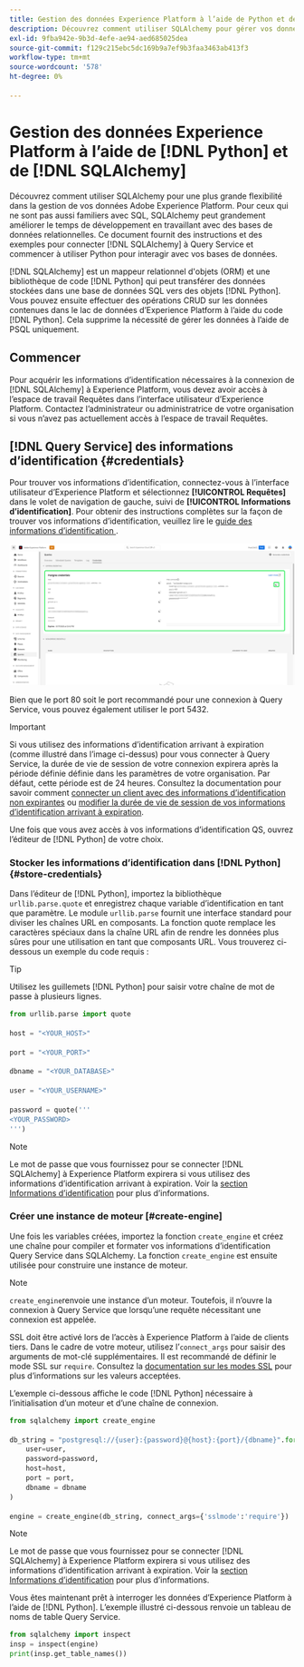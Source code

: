 ```yaml
---
title: Gestion des données Experience Platform à l’aide de Python et de SQLAlchemy
description: Découvrez comment utiliser SQLAlchemy pour gérer vos données Experience Platform à l’aide de Python au lieu de SQL.
exl-id: 9fba942e-9b3d-4efe-ae94-aed685025dea
source-git-commit: f129c215ebc5dc169b9a7ef9b3faa3463ab413f3
workflow-type: tm+mt
source-wordcount: '578'
ht-degree: 0%

---
```


# Gestion des données Experience Platform à l’aide de [!DNL Python] et de [!DNL SQLAlchemy]

Découvrez comment utiliser SQLAlchemy pour une plus grande flexibilité dans la gestion de vos données Adobe Experience Platform. Pour ceux qui ne sont pas aussi familiers avec SQL, SQLAlchemy peut grandement améliorer le temps de développement en travaillant avec des bases de données relationnelles. Ce document fournit des instructions et des exemples pour connecter [!DNL SQLAlchemy] à Query Service et commencer à utiliser Python pour interagir avec vos bases de données.

[!DNL SQLAlchemy] est un mappeur relationnel d&#39;objets (ORM) et une bibliothèque de code [!DNL Python] qui peut transférer des données stockées dans une base de données SQL vers des objets [!DNL Python]. Vous pouvez ensuite effectuer des opérations CRUD sur les données contenues dans le lac de données d’Experience Platform à l’aide du code [!DNL Python]. Cela supprime la nécessité de gérer les données à l’aide de PSQL uniquement.

## Commencer

Pour acquérir les informations d’identification nécessaires à la connexion de [!DNL SQLAlchemy] à Experience Platform, vous devez avoir accès à l’espace de travail Requêtes dans l’interface utilisateur d’Experience Platform. Contactez l’administrateur ou administratrice de votre organisation si vous n’avez pas actuellement accès à l’espace de travail Requêtes.

## [!DNL Query Service] des informations d’identification {#credentials}

Pour trouver vos informations d’identification, connectez-vous à l’interface utilisateur d’Experience Platform et sélectionnez **[!UICONTROL Requêtes]** dans le volet de navigation de gauche, suivi de **[!UICONTROL Informations d’identification]**. Pour obtenir des instructions complètes sur la façon de trouver vos informations d’identification, veuillez lire le [ guide des informations d’identification ](../ui/credentials.md).

![Onglet Informations d’identification avec les informations d’identification arrivant à expiration pour Query Service mis en surbrillance.](../images/use-cases/credentials.png)

Bien que le port 80 soit le port recommandé pour une connexion à Query Service, vous pouvez également utiliser le port 5432.

>[!IMPORTANT]
>
>Si vous utilisez des informations d’identification arrivant à expiration (comme illustré dans l’image ci-dessus) pour vous connecter à Query Service, la durée de vie de session de votre connexion expirera après la période définie définie dans les paramètres de votre organisation. Par défaut, cette période est de 24 heures. Consultez la documentation pour savoir comment [connecter un client avec des informations d’identification non expirantes](../ui/credentials.md#non-expiring-credentials) ou [modifier la durée de vie de session de vos informations d’identification arrivant à expiration](../ui/credentials.md#expiring-credentials).

Une fois que vous avez accès à vos informations d’identification QS, ouvrez l’éditeur de [!DNL Python] de votre choix.

### Stocker les informations d’identification dans [!DNL Python] {#store-credentials}

Dans l’éditeur de [!DNL Python], importez la bibliothèque `urllib.parse.quote` et enregistrez chaque variable d’identification en tant que paramètre. Le module `urllib.parse` fournit une interface standard pour diviser les chaînes URL en composants. La fonction quote remplace les caractères spéciaux dans la chaîne URL afin de rendre les données plus sûres pour une utilisation en tant que composants URL. Vous trouverez ci-dessous un exemple du code requis :

>[!TIP]
>
>Utilisez les guillemets [!DNL Python] pour saisir votre chaîne de mot de passe à plusieurs lignes.

```python
from urllib.parse import quote

host = "<YOUR_HOST>"

port = "<YOUR_PORT>"

dbname = "<YOUR_DATABASE>"

user = "<YOUR_USERNAME>"

password = quote('''
<YOUR_PASSWORD>
''')
```

>[!NOTE]
>
>Le mot de passe que vous fournissez pour se connecter [!DNL SQLAlchemy] à Experience Platform expirera si vous utilisez des informations d’identification arrivant à expiration. Voir la [section Informations d’identification](#credentials) pour plus d’informations.

### Créer une instance de moteur [#create-engine]

Une fois les variables créées, importez la fonction `create_engine` et créez une chaîne pour compiler et formater vos informations d’identification Query Service dans SQLAlchemy. La fonction `create_engine` est ensuite utilisée pour construire une instance de moteur.

>[!NOTE]
>
>`create_engine`renvoie une instance d’un moteur. Toutefois, il n’ouvre la connexion à Query Service que lorsqu’une requête nécessitant une connexion est appelée.

SSL doit être activé lors de l’accès à Experience Platform à l’aide de clients tiers. Dans le cadre de votre moteur, utilisez l’`connect_args` pour saisir des arguments de mot-clé supplémentaires. Il est recommandé de définir le mode SSL sur `require`. Consultez la [documentation sur les modes SSL](../clients/ssl-modes.md) pour plus d’informations sur les valeurs acceptées.

L’exemple ci-dessous affiche le code [!DNL Python] nécessaire à l’initialisation d’un moteur et d’une chaîne de connexion.

```python
from sqlalchemy import create_engine

db_string = "postgresql://{user}:{password}@{host}:{port}/{dbname}".format(
    user=user,
    password=password,
    host=host,
    port = port,
    dbname = dbname
)

engine = create_engine(db_string, connect_args={'sslmode':'require'})
```

>[!NOTE]
>
>Le mot de passe que vous fournissez pour se connecter [!DNL SQLAlchemy] à Experience Platform expirera si vous utilisez des informations d’identification arrivant à expiration. Voir la [section Informations d’identification](#credentials) pour plus d’informations.

Vous êtes maintenant prêt à interroger les données d’Experience Platform à l’aide de [!DNL Python]. L’exemple illustré ci-dessous renvoie un tableau de noms de table Query Service.

```python
from sqlalchemy import inspect
insp = inspect(engine)
print(insp.get_table_names())
```

